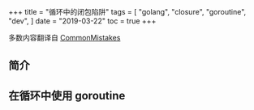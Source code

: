 +++
title = "循环中的闭包陷阱"
tags = [
    "golang",
    "closure",
    "goroutine",
    "dev",
]
date = "2019-03-22"
toc = true
+++

多数内容翻译自 [CommonMistakes]

## 简介

## 在循环中使用 goroutine


[CommonMistakes]: https://github.com/golang/go/wiki/CommonMistakes
